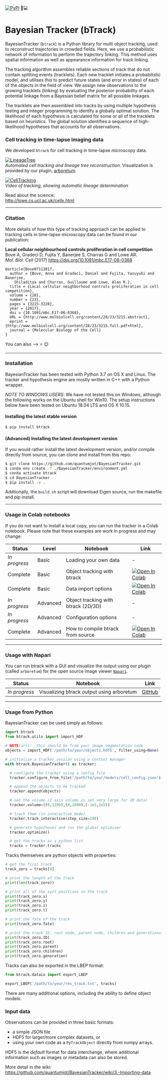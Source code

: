 [![PyPI](https://img.shields.io/pypi/v/btrack)](https://pypi.org/project/btrack)  :microscope::computer:
<!-- [![PyPI - Downloads](https://img.shields.io/pypi/dm/btrack.svg)](https://pypistats.org/packages/btrack) -->


# Bayesian Tracker (bTrack)

BayesianTracker (`btrack`) is a Python library for multi object tracking,
used to reconstruct trajectories in crowded fields. Here, we use a
probabilistic network of information to perform the trajectory linking. This
method uses spatial information as well as appearance information for track linking.

The tracking algorithm assembles reliable sections of track that do not
contain splitting events (tracklets). Each new tracklet initiates a
probabilistic model, and utilises this to predict future states (and error in
states) of each of the objects in the field of view.  We assign new observations
to the growing tracklets (linking) by evaluating the posterior probability of
each potential linkage from a Bayesian belief matrix for all possible linkages.

The tracklets are then assembled into tracks by using multiple hypothesis
testing and integer programming to identify a globally optimal solution. The
likelihood of each hypothesis is calculated for some or all of the tracklets
based on heuristics. The global solution identifies a sequence of
high-likelihood hypotheses that accounts for all observations.

### Cell tracking in time-lapse imaging data

We developed `btrack` for cell tracking in time-lapse microscopy data.

<!-- [![LineageTree](http://lowe.cs.ucl.ac.uk/images/bayesian_tracker_lineage_tree.png)](http://lowe.cs.ucl.ac.uk)   -->
<!-- [![LineageTree](https://raw.githubusercontent.com/quantumjot/BayesianTracker/master/examples/render.png)](http://lowe.cs.ucl.ac.uk/cellx.html)  
*Automated cell tracking and lineage tree reconstruction*. Cell divisions are highlighted in red. -->
[![LineageTree](https://raw.githubusercontent.com/quantumjot/arboretum/master/examples/napari.png)](http://lowe.cs.ucl.ac.uk/cellx.html)  
*Automated cell tracking and lineage tree reconstruction*. Visualization is provided by our plugin, [arboretum](#Usage-with-Napari).


[![CellTracking](http://lowe.cs.ucl.ac.uk/images/youtube.png)](https://youtu.be/EjqluvrJGCg)  
*Video of tracking, showing automatic lineage determination*

Read about the science:  
http://lowe.cs.ucl.ac.uk/cellx.html



---
### Citation

More details of how this type of tracking approach can be applied to tracking
cells in time-lapse microscopy data can be found in our publication:

**Local cellular neighbourhood controls proliferation in cell competition**  
Bove A, Gradeci D, Fujita Y, Banerjee S, Charras G and Lowe AR.  
*Mol. Biol. Cell* (2017) <https://doi.org/10.1091/mbc.E17-06-0368>

```
@article{Bove07112017,
  author = {Bove, Anna and Gradeci, Daniel and Fujita, Yasuyuki and Banerjee,
    Shiladitya and Charras, Guillaume and Lowe, Alan R.},
  title = {Local cellular neighborhood controls proliferation in cell competition},
  volume = {28},
  number = {23},
  pages = {3215-3228},
  year = {2017},
  doi = {10.1091/mbc.E17-06-0368},
  URL = {http://www.molbiolcell.org/content/28/23/3215.abstract},
  eprint = {http://www.molbiolcell.org/content/28/23/3215.full.pdf+html},
  journal = {Molecular Biology of the Cell}
}
```

You can also --> :star: :wink:

---

### Installation

BayesianTracker has been tested with Python 3.7 on OS X and Linux.
The tracker and hypothesis engine are mostly written in C++ with a Python
wrapper.

*NOTE TO WINDOWS USERS*: We have not tested this on Windows, although the
following works on the Ubuntu shell for Win10. The setup instructions below have
 been tested on Ubuntu 18.04 LTS and OS X 10.15.

 #### Installing the latest stable version
 ```sh
 $ pip install btrack
 ```


 #### (Advanced) Installing the latest development version

If you would rather install the latest development version, and/or compile
directly from source, you can clone and install from this repo:

```sh
$ git clone https://github.com/quantumjot/BayesianTracker.git
$ conda env create -f ./BayesianTracker/environment.yml
$ conda activate btrack
$ cd BayesianTracker
$ pip install -e .
```

Addtionally, the `build.sh` script will download Eigen source, run the makefile
and pip install.

---
### Usage in Colab notebooks

If you do not want to install a local copy, you can run the tracker in a Colab notebook. Please note that these examples are work in progress and may change:

| Status        | Level | Notebook                                     | Link |
| ------------- | ----- | -------------------------------------------- | ---- |
| *In progress* | Basic | Loading your own data                        | -
| Complete      | Basic | Object tracking with btrack                  | [![Open In Colab](https://colab.research.google.com/assets/colab-badge.svg)](https://colab.research.google.com/drive/1A1PRM0a3Z0ufszdnVxntcaEDzU_Vh4u9)|
| Complete      | Basic | Data import options                          | [![Open In Colab](https://colab.research.google.com/assets/colab-badge.svg)](https://colab.research.google.com/drive/1V2TtJ5FGqSILTuThSRg5j9crsBsorUmy)|
| *In progress* | Advanced | Object tracking with btrack (2D/3D)       | -
| *In progress* | Advanced | Configuration options                     | -
| Complete      | Advanced | How to compile btrack from source         | [![Open In Colab](https://colab.research.google.com/assets/colab-badge.svg)](https://colab.research.google.com/drive/19t5HBV76_Js8M3LX63CwiXzemax7Tvsk)|


---

### Usage with Napari

You can run btrack with a GUI and visualize the output using our plugin (called `arboretum`) for the open source image viewer [`Napari`](https://github.com/napari/napari).

| Status        | Notebook                                     | Link |
| ------------- | -------------------------------------------- | ---- |
| *In progress* | Visualizing btrack output using arboretum    | [GitHub](https://github.com/quantumjot/arboretum)

---

### Usage from Python

BayesianTracker can be used simply as follows:

```python
import btrack
from btrack.utils import import_HDF

# NOTE(arl):  This should be from your image segmentation code
objects = import_HDF('/path/to/your/objects.hdf5', filter_using=None)

# initialise a tracker session using a context manager
with btrack.BayesianTracker() as tracker:

  # configure the tracker using a config file
  tracker.configure_from_file('/path/to/your/models/cell_config.json')

  # append the objects to be tracked
  tracker.append(objects)

  # set the volume (Z axis volume is set very large for 2D data)
  tracker.volume=((0,1200),(0,1600),(-1e5,1e5))

  # track them (in interactive mode)
  tracker.track_interactive(step_size=100)

  # generate hypotheses and run the global optimiser
  tracker.optimize()

  # get the tracks as a python list
  tracks = tracker.tracks
```

Tracks themselves are python objects with properties:

```python
# get the first track
track_zero = tracks[0]

# print the length of the track
print(len(track_zero))

# print all of the xyzt positions in the track
print(track_zero.x)
print(track_zero.y)
print(track_zero.z)
print(track_zero.t)

# print the fate of the track
print(track_zero.fate)

# print the track ID, root node, parent node, children and generational depth
print(track_zero.ID)
print(track_zero.root)
print(track_zero.parent)
print(track_zero.children)
print(track_zero.generation)

```

Tracks can also be exported in the LBEP format:
```python
from btrack.dataio import export_LBEP

export_LBEP('/path/to/your/res_track.txt', tracks)
```

There are many additional options, including the ability to define object models.

### Input data
Observations can be provided in three basic formats:
+ a simple JSON file
+ HDF5 for larger/more complex datasets, or
+ using your own code as a `PyTrackObject` directly from numpy arrays.

HDF5 is the *default* format for data interchange, where additional information
such as images or metadata can also be stored.  

More detail in the wiki:
https://github.com/quantumjot/BayesianTracker/wiki/3.-Importing-data
